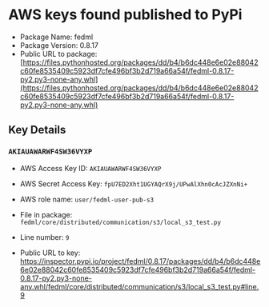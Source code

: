 # AWS keys found published to PyPi

* Package Name: fedml
* Package Version: 0.8.17
* Public URL to package: [https://files.pythonhosted.org/packages/dd/b4/b6dc448e6e02e88042c60fe8535409c5923df7cfe496bf3b2d719a66a54f/fedml-0.8.17-py2.py3-none-any.whl](https://files.pythonhosted.org/packages/dd/b4/b6dc448e6e02e88042c60fe8535409c5923df7cfe496bf3b2d719a66a54f/fedml-0.8.17-py2.py3-none-any.whl)

## Key Details

### `AKIAUAWARWF4SW36VYXP`

* AWS Access Key ID: `AKIAUAWARWF4SW36VYXP`
* AWS Secret Access Key: `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` 
* AWS role name: `user/fedml-user-pub-s3`
* File in package: `fedml/core/distributed/communication/s3/local_s3_test.py`
* Line number: `9`

* Public URL to key: https://inspector.pypi.io/project/fedml/0.8.17/packages/dd/b4/b6dc448e6e02e88042c60fe8535409c5923df7cfe496bf3b2d719a66a54f/fedml-0.8.17-py2.py3-none-any.whl/fedml/core/distributed/communication/s3/local_s3_test.py#line.9


